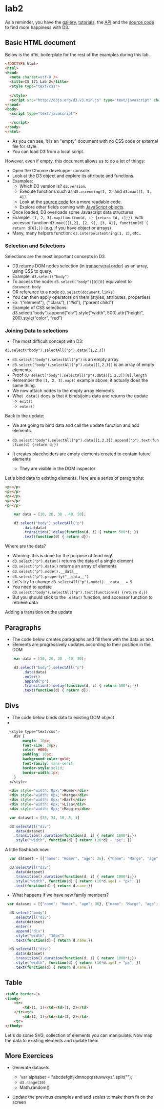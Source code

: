 lab2
====

As a reminder, you have the [gallery](https://github.com/mbostock/d3/wiki/Gallery), [tutorials](https://github.com/mbostock/d3/wiki/Tutorials), the [API](https://github.com/mbostock/d3/wiki/API-Reference) and the [source code](https://github.com/mbostock/d3) to find more happiness with D3.

## Basic HTML document

Below is the `HTML` boilerplate for the rest of the examples during this lab.

```html
<!DOCTYPE html>
<html>
<head>
  <meta charset=utf-8 />
  <title>CS 171 Lab 2</title>
  <style type="text/css">
  
  </style>
  <script src="http://d3js.org/d3.v3.min.js" type="text/javascript" charset="utf-8"></script>
</head>
<body>
  <script type="text/javascript">

  </script>
</body>
</html>
```

* As you can see, it is an "empty" document with no CSS code or external file for style.
* You can load D3 from a local script.

However, even if empty, this document allows us to do a lot of things:

* Open the Chrome developper console.
* Look at the D3 object and explore its attribute and functions.
* Examples: 
   * Which D3 version is? `d3.version`.
   * Execute functions such as `d3.ascending(1, 2)` and `d3.max([1, 3, 4])`.
   * Look at the [source code](https://github.com/mbostock/d3/blob/master/d3.js) for a more readable code.
   * Explore other fields coming with [JavaScript objects](https://developer.mozilla.org/en-US/docs/Web/JavaScript/Reference/Global_Objects/Object/prototype).
 * Once loaded, D3 overloads some Javascript data structures
 * Example: `[1, 2, 3].map(function(d, i) {return [d, i];})`, with accessor function `d3.max([[1,2], [2, 9], [3, 4]], function(d) { return d[0];})` (e.g. if you have object or arrays)
 * Many, many helpers function: `d3.interpolateString(1, 2)`, etc..
 
### Selection and Selections

Selections are the most important concepts in D3.

* D3 returns DOM nodes selection (in [transerveral order](http://en.wikipedia.org/wiki/Tree_traversal)) as an array, using CSS to query.
* Example: `d3.select("body")`
* To access the node: `d3.select("body")[0][0]` equivalent to `document.body`
* OR reference to a node `d3.select(document.links)`
* You can then apply operators on them (styles, attributes, properties)
* Ex: '(“element”), (“.class”), (“#id”), (“parent child”)'
* Example of CSS selections: d3.select(“body”).append("div").style("width", 500).attr("height", 200).style(“color”, “red”)

### Joining Data to selections

* The most difficult concept with D3:

```
d3.select("body").selectAll("p").data([1,2,3])
```

* `d3.select("body").selectAll("p")` is an empty array.
* `d3.select("body").selectAll("p").data([1,2,3])` is an array of empty elements.
* Proof `d3.select("body").selectAll("p").data([1,2,3])[0].length`
* Remember the `[1, 2, 3].map()` example above, it actually does the same thing.
* We now attach nodes to the empty array elements
* What `.data()` does is that it binds/joins data and returns the update
  * `exit()`
  * `enter()`

Back to the update:
* We are going to bind data and call the update function and add elements.
* `d3.select("body").selectAll("p").data([1,2,3]).append("p").text(function(d) {return d;})`

* It creates placeholders are empty elements created to contain future elements
  * They are visible in the DOM inspector

Let's bind data to existing elements. Here are a series of paragraphs:

```html
<p></p>
<p></p>
<p></p>
<p></p>
<p></p>
```

```javascript
    var data = [10, 20, 30 , 40, 50];

    d3.select("body").selectAll("p")
        .data(data)
        .transition().delay(function(d, i) { return 500*i; })
        .text(function(d) { return d});
```

Where are the data?
* Warning: this is done for the purpose of teaching!
* `d3.select("p").datum()` returns the data of a single element
* `d3.select("p").data()` returns an array of elements
* `d3.select("p").node().__data__`
* `d3.select("p").property("__data__")`
* Let's try to change `d3.selectAll("p").node().__data__ = 5`
* You need to update `d3.select("body").selectAll("p").text(function(d) {return d;})`
* But you should stick to the `.data()` function, and accessor function to retrieve data

Adding a transition on the update

## Paragraphs

* The code below creates paragraphs and fill them with the data as text.
* Elements are progressively updates according to their position in the DOM

```javascript
    var data = [10, 20, 30 , 40, 50];

    d3.select("body").selectAll("p")
        .data(data)
        .enter()
        .append("p")
        .transition().delay(function(d, i) { return 500*i; })
        .text(function(d) { return d});
```

## Divs

* The code below binds data to existing DOM object
*

```css
  <style type="text/css">
    div {
        margin: 10px;
        font-size: 20px;
        color: #000;
        padding: 10px; 
        background-color:gold;
        font-family: sans-serif;
        border-style:solid;
        border-width:1px;
    }
  </style>
```

```html
  <div style="width: 0px;">Homer</div>
  <div style="width: 0px;">Marge</div>
  <div style="width: 0px;">Bart</div>
  <div style="width: 0px;">Lisa</div>
  <div style="width: 0px;">Maggie</div>
```

```javascript
  var dataset = [36, 34, 10, 8, 1]

  d3.selectAll("div")
    .data(dataset)
    .transition().duration(function(d, i) { return 1000*i;})
    .style("width", function(d) { return (10*d) + "px"; })
```


A little flashback now:

```javascript
  var dataset = [{"name": "Homer", "age": 36}, {"name": "Marge", "age": 34}]

  d3.selectAll("div")
    .data(dataset)
    .transition().duration(function(d, i) { return 1000*i;})
    .style("width", function(d) { return (10*d.age) + "px"; })
    .text(function(d) { return d.name;})
```

* What happens if we have new family members?

```javascript
 var dataset = [{"name": "Homer", "age": 36}, {"name": "Marge", "age": 34}, {"name": "Bart", "age": 10}, {"name": "Lisa", "age": 10}, {"name": "Maggie", "age": 1}];

  d3.select("body")
    .selectAll("div")
    .data(dataset)
    .enter()
    .append("div")
    .style("width", "10px")
    .text(function(d) { return d.name;})

  d3.selectAll("div")
    .data(dataset)
    .transition().duration(function(d, i) { return 1000*i;})
    .style("width", function(d) { return (10*d.age) + "px"; })
    .text(function(d) { return d.name;})
```

## Table

```html
<table border=1>
<tbody>
	<tr>
		<td>(1, 1)</td><td>(1, 2)</td>
	</tr><tr>
		<td>(2, 1)</td><td>(2, 2)</td>
	<tr>
</tbody>
```

Let's do some SVG, collection of elements you can manipulate.
Now map the data to existing elements and update them

## More Exercices

* Generate datasets 
  * 'var alphabet = "abcdefghijklmnopqrstuvwxyz".split("");'
  * `d3.range(20)`
  * Math.random()

* Update the previous examples and add scales to make them fit on the screen


